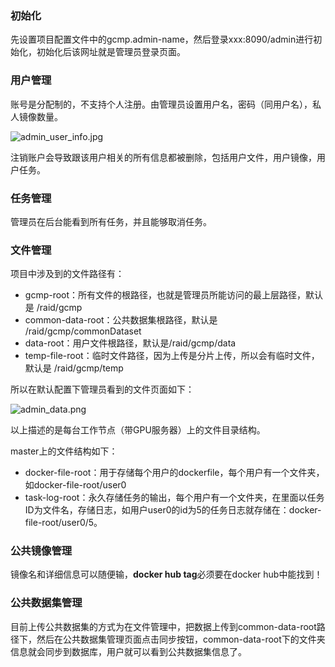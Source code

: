 ### 初始化

先设置项目配置文件中的gcmp.admin-name，然后登录xxx:8090/admin进行初始化，初始化后该网址就是管理员登录页面。

### 用户管理

账号是分配制的，不支持个人注册。由管理员设置用户名，密码（同用户名），私人镜像数量。

![admin_user_info.jpg](https://i.loli.net/2020/11/17/T8ZanrxRMGyLg4C.jpg)

注销账户会导致跟该用户相关的所有信息都被删除，包括用户文件，用户镜像，用户任务。



### 任务管理

管理员在后台能看到所有任务，并且能够取消任务。



### 文件管理

项目中涉及到的文件路径有：

- gcmp-root：所有文件的根路径，也就是管理员所能访问的最上层路径，默认是 /raid/gcmp
- common-data-root：公共数据集根路径，默认是 /raid/gcmp/commonDataset
- data-root：用户文件根路径，默认是/raid/gcmp/data
- temp-file-root：临时文件路径，因为上传是分片上传，所以会有临时文件，默认是 /raid/gcmp/temp

所以在默认配置下管理员看到的文件页面如下：

![admin_data.png](https://i.loli.net/2020/11/17/ZN2nwxPBXuFgoch.png)

以上描述的是每台工作节点（带GPU服务器）上的文件目录结构。

master上的文件结构如下：

- docker-file-root：用于存储每个用户的dockerfile，每个用户有一个文件夹，如docker-file-root/user0
- task-log-root：永久存储任务的输出，每个用户有一个文件夹，在里面以任务ID为文件名，存储日志，如用户user0的id为5的任务日志就存储在：docker-file-root/user0/5。

### 公共镜像管理

镜像名和详细信息可以随便输，**docker hub tag**必须要在docker hub中能找到！



### 公共数据集管理

目前上传公共数据集的方式为在文件管理中，把数据上传到common-data-root路径下，然后在公共数据集管理页面点击同步按钮，common-data-root下的文件夹信息就会同步到数据库，用户就可以看到公共数据集信息了。